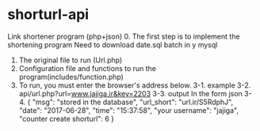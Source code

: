 # shorturl-api
Link shortener program (php+json)
0. The first step is to implement the shortening program Need to download date.sql batch in y mysql
1. The original file to run (Url.php)
2. Configuration file and functions to run the program(includes/function.php)
3. To run, you must enter the browser's address below.
3-1. example
3-2. api/url.php?url=www.jajiga.ir&key=2203
3-3. output In the form json
3-4. {
    "msg": "stored in the database",
    "url_short": "url.ir/S5RdphJ",
    "date": "2017-06-28",
    "time": "15:37:58",
    "your username": "jajiga",
    "counter create shorturl": 6
}
